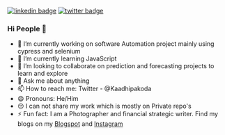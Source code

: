 [![linkedin badge](https://img.shields.io/badge/%20-Sai%20Krupa%20Peraka-blue?style=flat&logo=linkedin)](https://www.linkedin.com/in/sai-krupa-peraka-69a116103/)
[![twitter badge](https://img.shields.io/badge/%20-Kadhipakoda-blue?style=flat&logo=twitter)](https://twitter.com/Kaadhipakoda)



### Hi People 👋

- 🔭 I’m currently working on software Automation project mainly using cypress and selenium
- 🌱 I’m currently learning JavaScript
- 👯 I’m looking to collaborate on prediction and forecasting projects to learn and explore
- 💬 Ask me about anything
- 📫 How to reach me: Twitter - @Kaadhipakoda
- 😄 Pronouns: He/Him
- 😔 I can not share my work which is mostly on Private repo's
- ⚡ Fun fact: I am a Photographer and financial strategic writer. Find my blogs on my [Blogspot](https://t.co/JtxyefMfTv?amp=1) and [Instagram](https://www.instagram.com/kadhipakora/) 
